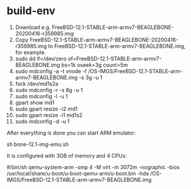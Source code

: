 # build-env

1.  Download e.g. FreeBSD-12.1-STABLE-arm-armv7-BEAGLEBONE-20200416-r359985.img
2.  Copy FreeBSD-12.1-STABLE-arm-armv7-BEAGLEBONE-20200416-r359985.img to FreeBSD-12.1-STABLE-arm-armv7-BEAGLEBONE.img, for example.
3.  sudo dd if=/dev/zero of=FreeBSD-12.1-STABLE-arm-armv7-BEAGLEBONE.img bs=1k oseek=3g count=5m
4.  sudo mdconfig -a -t vnode -f /OS-IMGS/FreeBSD-12.1-STABLE-arm-armv7-BEAGLEBONE.img -s 3g -u 1
5.  fsck /dev/md1s2a
6.  sudo mdconfig -r -s 8g -u 1
7.  sudo mdconfig -l -u 1
8.  gpart show md1
9.  sudo gpart resize -i2 md1
10. sudo gpart resize -i1 md1s2
11. sudo mdconfig -d -u 1

After everything is done you can start ARM emulator:

sh bone-12.1-img-emu.sh

It is configured with 3GB of memory and 4 CPUs:

#/bin/sh
qemu-system-arm -smp 4 -M virt -m 3072m -nographic -bios /usr/local/share/u-boot/u-boot-qemu-arm/u-boot.bin -hda /OS-IMGS/FreeBSD-12.1-STABLE-arm-armv7-BEAGLEBONE.img
